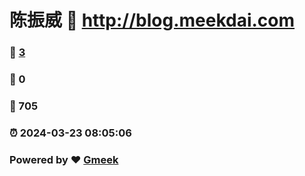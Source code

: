 # 陈振威 :link: http://blog.meekdai.com 
### :page_facing_up: [3](http://blog.meekdai.com/tag.html) 
### :speech_balloon: 0 
### :hibiscus: 705 
### :alarm_clock: 2024-03-23 08:05:06 
### Powered by :heart: [Gmeek](https://github.com/Meekdai/Gmeek)
